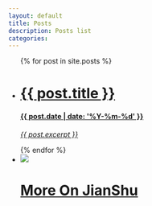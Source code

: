 ```yaml
---
layout: default
title: Posts
description: Posts list
categories: 
---
```


<ul>
  <div  class="post_list">
    {% for post in site.posts %}
      <a href="{{ post.url }}">
        <li class="waves post_list_item">
          <h1>{{ post.title }}</h1>
          <h4>{{ post.date | date: '%Y-%m-%d' }}</h4>
          <p><i>{{ post.excerpt }}</i></p>
        </li>
      </a>
    {% endfor %}
  </div>
  <a href="http://www.jianshu.com/u/cfb41c60f60c" target="_blank">
  	<li class="waves post_list_item">
  		<img style ="box-shadow: 0 0 0 0" src="http://cdn-qn0.jianshu.io/assets/web/logo-58fd04f6f0de908401aa561cda6a0688.png">
      <h1>More On JianShu</h1>
  	</li>
  </a>
</ul>

